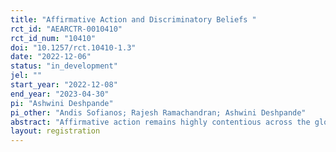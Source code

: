 ```yaml
---
title: "Affirmative Action and Discriminatory Beliefs "
rct_id: "AEARCTR-0010410"
rct_id_num: "10410"
doi: "10.1257/rct.10410-1.3"
date: "2022-12-06"
status: "in_development"
jel: ""
start_year: "2022-12-08"
end_year: "2023-04-30"
pi: "Ashwini Deshpande"
pi_other: "Andis Sofianos; Rajesh Ramachandran; Ashwini Deshpande"
abstract: "Affirmative action remains highly contentious across the globe with groups receiving affirmative action being potentially subject to discrimination. However, it is hard to know whether the discrimination that they face relates to their group identity, or to their affirmative action status. If affirmative action generates additional discrimination, the welfare gain of affirmative action policies may be reduced. In this experiment, we study whether affirmative action beneficiaries are discriminated against because of their status rather than their identity, by looking at whether they are judged to be of lower ability, and allocated less money for a task, when their affirmative action status is made public. If this is the case, our design allows us to understand whether this is due to a stigma of incompetence (people assume that affirmative action beneficiaries perform worse) or a bias towards groups that receive affirmative action."
layout: registration
---
```


